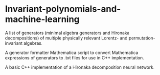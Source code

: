 # Invariant-polynomials-and-machine-learning

A list of generators (minimal algebra generators and Hironaka decompositions) of multiple physically relevant Lorentz- and permutation-invariant algebras.

A generator formatter Mathematica script to convert Mathematica expressions of generators to .txt files for use in C++ implementation.

A basic C++ implementation of a Hironaka decomposition neural network.

